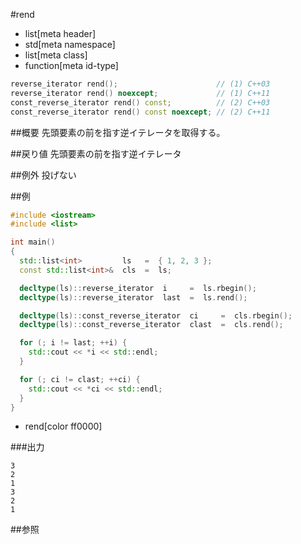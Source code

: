 #rend
* list[meta header]
* std[meta namespace]
* list[meta class]
* function[meta id-type]

```cpp
reverse_iterator rend();                      // (1) C++03
reverse_iterator rend() noexcept;             // (1) C++11
const_reverse_iterator rend() const;          // (2) C++03
const_reverse_iterator rend() const noexcept; // (2) C++11
```

##概要
先頭要素の前を指す逆イテレータを取得する。


##戻り値
先頭要素の前を指す逆イテレータ


##例外
投げない


##例
```cpp
#include <iostream>
#include <list>

int main()
{
  std::list<int>         ls   =  { 1, 2, 3 };
  const std::list<int>&  cls  =  ls;

  decltype(ls)::reverse_iterator  i     =  ls.rbegin();
  decltype(ls)::reverse_iterator  last  =  ls.rend();

  decltype(ls)::const_reverse_iterator  ci     =  cls.rbegin();
  decltype(ls)::const_reverse_iterator  clast  =  cls.rend();

  for (; i != last; ++i) {
    std::cout << *i << std::endl;
  }

  for (; ci != clast; ++ci) {
    std::cout << *ci << std::endl;
  }
}
```
* rend[color ff0000]

###出力
```
3
2
1
3
2
1
```

##参照


